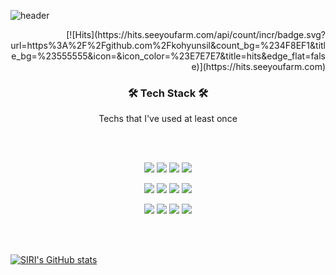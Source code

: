 ![header](https://capsule-render.vercel.app/api?type=slice&color=auto&height=200&section=header&text=Hyun%20Sil&fontSize=50&animation=fadeIn&fontAlign=80&nbsp&fontAlignY=35&rotate=13)
<br>

<p align="right">[![Hits](https://hits.seeyoufarm.com/api/count/incr/badge.svg?url=https%3A%2F%2Fgithub.com%2Fkohyunsil&count_bg=%234F8EF1&title_bg=%23555555&icon=&icon_color=%23E7E7E7&title=hits&edge_flat=false)](https://hits.seeyoufarm.com) </p>

### <p align="center">🛠 Tech Stack 🛠<br>
<p align="center">Techs that I've used at least once</p>
<br>
<br>
<p align="center">
  <img src="https://img.shields.io/badge/Python-3766AB?style=flat-square&logo=Python&logoColor=white"/></a>
  <img src="https://img.shields.io/badge/pandas-150458?style=flat-square&logo=pandas&logoColor=white"/></a>
  <img src="https://img.shields.io/badge/numpy-013243?style=flat-square&logo=numpy&logoColor=white"/></a>
  <img src="https://img.shields.io/badge/Plotly-3F4F75?style=flat-square&logo=Plotly&logoColor=white"/></a>
</p>
<p align="center">
  <img src="https://img.shields.io/badge/scikit-learn-F7931E?style=flat-square&logo=scikit-learn&logoColor=white"/></a>
  <img src="https://img.shields.io/badge/MySQL-4479A1?style=flat-square&logo=MySQL&logoColor=white"/></a>
  <img src="https://img.shields.io/badge/Selenium-43B02A?style=flat-square&logo=Selenium&logoColor=white"/></a>
  <img src="https://img.shields.io/badge/Amazon AWS-232F3E?style=flat-square&logo=Amazon AWS&logoColor=white"/></a>
</p>
<p align="center">
  <img src="https://img.shields.io/badge/Jira-0052CC?style=flat-square&logo=Jira&logoColor=white"/></a>
  <img src="https://img.shields.io/badge/Confluence-172B4D?style=flat-square&logo=Confluence&logoColor=white"/></a>
  <img src="https://img.shields.io/badge/Slack-4A154B?style=flat-square&logo=Slack&logoColor=white"/></a>
  <img src="https://img.shields.io/badge/Notion-000000?style=flat-square&logo=Notion&logoColor=white"/></a>
</p>
<br>
<br>

[![SIRI's GitHub stats](https://github-readme-stats.vercel.app/api?username=kohyunsil)](https://github.com/kohyunsil/github-readme-stats)


<!--
**kohyunsil/kohyunsil** is a ✨ _special_ ✨ repository because its `README.md` (this file) appears on your GitHub profile.

Here are some ideas to get you started:

- 🔭 I’m currently working on ...
- 🌱 I’m currently learning ...
- 👯 I’m looking to collaborate on ...
- 🤔 I’m looking for help with ...
- 💬 Ask me about ...
- 📫 How to reach me: ...
- 😄 Pronouns: ...
- ⚡ Fun fact: ...
-->
